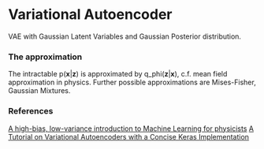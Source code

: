 # Variational Autoencoder

VAE with Gaussian Latent Variables and Gaussian Posterior distribution.

### The approximation
The intractable p(**x**|**z**) is approximated by q_phi(**z**|**x**), c.f. mean field approximation in physics. Further possible approximations are Mises-Fisher, Gaussian Mixtures.

### References
[A high-bias, low-variance introduction to Machine Learning for physicists](https://arxiv.org/abs/1803.08823)
[A Tutorial on Variational Autoencoders with a Concise Keras Implementation](https://tiao.io/post/tutorial-on-variational-autoencoders-with-a-concise-keras-implementation/)